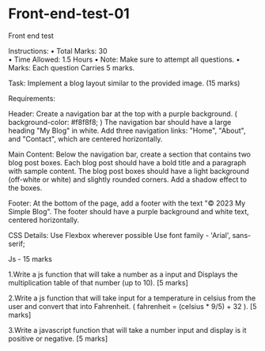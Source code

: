 # Front-end-test-01
Front end test 

Instructions: 
• Total Marks: 30  
• Time Allowed: 1.5 Hours 
• Note: Make sure to attempt all questions. 
• Marks: Each question Carries 5 marks.


Task: Implement a blog layout similar to the provided image. (15 marks)


Requirements:

Header:
Create a navigation bar at the top with a purple background. ( background-color: #f8f8f8; ) 
The navigation bar should have a large heading "My Blog" in white.
Add three navigation links: "Home", "About", and "Contact", which are centered horizontally.

Main Content:
Below the navigation bar, create a section that contains two blog post boxes.
Each blog post should have a bold title and a paragraph with sample content.
The blog post boxes should have a light background (off-white or white) and slightly rounded corners.
Add a shadow effect to the boxes.

Footer:
At the bottom of the page, add a footer with the text "© 2023 My Simple Blog".
The footer should have a purple background and white text, centered horizontally.


CSS Details:
Use Flexbox wherever possible
Use font family -  'Arial', sans-serif;



Js - 15 marks

1.Write a js function that will take a number as a input and Displays the multiplication table of that number (up to 10). [5 marks]

2.Write a js function that will take input for a temperature in celsius from the user and convert that into Fahrenheit. ( fahrenheit = (celsius * 9/5) + 32 ). [5 marks]

3.Write a javascript function that will take a number input and display is it positive or negative. [5 marks]
